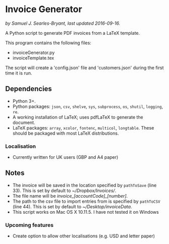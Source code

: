 # Invoice Generator
_by Samuel J. Searles-Bryant, last updated 2016-09-16._

A Python script to generate PDF invoices from a LaTeX template.

This program contains the following files:

* invoiceGenerator.py
* invoiceTemplate.tex

The script will create a 'config.json' file and 'customers.json' during the first time it is run.

## Dependencies
- Python 3+.
- Python packages: `json`, `csv`, `shelve`, `sys`, `subprocess`, `os`, `shutil`, `logging`, `re`.
- A working installation of LaTeX; uses pdfLaTeX to generate the document.
- LaTeX packages: `array`, `xcolor`, `fontenc`, `multicol`, `longtable`. These should be packaged with most LaTeX distributions.

### Localisation
- Currently written for UK users (GBP and A4 paper)

## Notes
- The invoice will be saved in the location specified by `pathToSave` (line 33). This is set by default to _~/Dropbox/Invoices/_.
- The file name will be *invoice\_\[accountCode\]\_\[number\]*.
- The path to the csv file to import entries from is specified by `pathToCSV` (line 44). This is set by default to _~/Desktop/invoiceData_.
- This script works on Mac OS X 10.11.5. I have not tested it on Windows

### Upcoming features
- Create option to allow other localisations (e.g. USD and letter paper)
